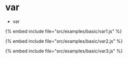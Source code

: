 # var

* var

{% embed include file="src/examples/basic/var1.js" %}

{% embed include file="src/examples/basic/var2.js" %}

{% embed include file="src/examples/basic/var3.js" %}



